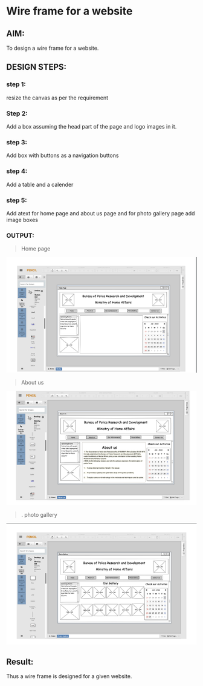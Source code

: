 # Wire frame for a website

## AIM:
To design a wire frame for a website.

## DESIGN STEPS:

### step 1:
resize the canvas as per the requirement

### Step 2:
Add a box assuming the head part of the page and logo images in it.

### step 3:
Add box with buttons as a navigation buttons

### step 4:
Add a table and a calender

### step 5:
Add atext for home page and about us page and for photo gallery page add image boxes
### OUTPUT:
> Home page

![output](wire.png)

> About us

![output](wire1.png)

>. photo gallery

![output](wire2.png)



## Result:
Thus a wire frame is designed for a given website.
